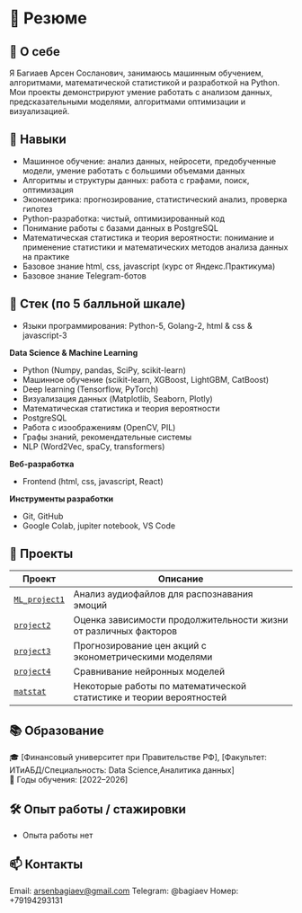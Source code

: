 # 📝 Резюме  

## 👤 О себе  
Я Багиаев Арсен Сосланович, занимаюсь машинным обучением, алгоритмами, математической статистикой и разработкой на Python.  
Мои проекты демонстрируют умение работать с анализом данных, предсказательными моделями, алгоритмами оптимизации и визуализацией.  

## 🎯 Навыки  
- Машинное обучение: анализ данных, нейросети, предобученные модели, умение работать с большими объемами данных  
- Алгоритмы и структуры данных: работа с графами, поиск, оптимизация  
- Эконометрика: прогнозирование, статистический анализ, проверка гипотез  
- Python-разработка: чистый, оптимизированный код  
- Понимание работы с базами данных в PostgreSQL
- Математическая статистика и теория вероятности: понимание и применение статистики и математических методов анализа данных на практике
- Базовое знание html, css, javascript (курс от Яндекс.Практикума)
- Базовое знание Telegram-ботов

## 🎯 Стек (по 5 балльной шкале)
- Языки программирования: Python-5, Golang-2, html & css & javascript-3  

**Data Science & Machine Learning** 
- Python (Numpy, pandas, SciPy, scikit-learn) 
- Машинное обучение (scikit-learn, XGBoost, LightGBM, CatBoost)
- Deep learning (Tensorflow, PyTorch)
- Визуализация данных (Matplotlib, Seaborn, Plotly)
- Математическая статистика и теория вероятности
- PostgreSQL
- Работа с изоображениям (OpenCV, PIL)
- Графы знаний, рекомендательные системы
- NLP (Word2Vec, spaCy, transformers)  
  
**Веб-разработка**
- Frontend (html, css, javascript, React)  
  
**Инструменты разработки**
- Git, GitHub
- Google Colab, jupiter notebook, VS Code

## 📂 Проекты  

| Проект | Описание |
|--------|----------|
| [`ML_project1`](ML_project1/README.md) | Анализ аудиофайлов для распознавания эмоций |
| [`project2`](project2/README.md) | Оценка зависимости продолжительности жизни от различных факторов |
| [`project3`](project3/README.md) | Прогнозирование цен акций с эконометрическими моделями |
| [`project4`](project4/README.md) | Сравнивание нейронных моделей |
| [`matstat`](matstat/README.md) | Некоторые работы по математической статистике и теории вероятностей |

## 📚 Образование  
🎓 [Финансовый университет при Правительстве РФ], [Факультет: ИТиАБД/Специальность: Data Science,Аналитика данных]  
📅 Годы обучения: [2022–2026]  

## 🛠 Опыт работы / стажировки   
- Опыта работы нет

## 📫 Контакты  
Email: arsenbagiaev@gmail.com
Telegram: @bagiaev
Номер: +79194293131 
